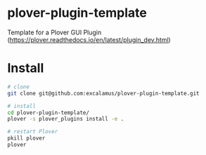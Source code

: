 # plover-plugin-template
Template for a Plover GUI Plugin (https://plover.readthedocs.io/en/latest/plugin_dev.html)

# Install

```sh
# clone
git clone git@github.com:excalamus/plover-plugin-template.git

# install
cd plover-plugin-template/
plover -s plover_plugins install -e .

# restart Plover
pkill plover
plover
```
